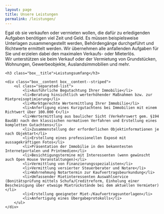 ```yaml
---
layout: page
title: Unsere Leistungen
permalink: /leistungen/
---
```


Egal ob sie verkaufen oder vermieten wollen, die dafür zu erledigenden Aufgaben benötigen viel Zeit und Geld. Es müssen beispielsweise Unterlagen zusammengestellt werden, Behördengänge durchgeführt und Richtwerte ermittelt werden. Wir übernehmen alle anfallenden Aufgaben für Sie und erzielen dabei den maximalen Verkaufs- oder Mieterlös.  
Wir unterstützen sie beim Verkauf oder der Vermietung von Grundstücken, Wohnungen, Gewerbeobjekte, Auslandsimmobilien und mehr.

<div class="medium-10 medium-push-1 box">

	<h3 class="box__title">Leistungsumfang</h3>

	<div class="box__content box__content--striped">
		<ul class="separated-list">
			<li>Ausführliche Begutachtung Ihrer Immobilie</li>
			<li>Beratung hinsichtlich werterhöhender Maßnahmen bzw. zur Mietpreisoptimierung</li>
			<li>Marktgerechte Wertermittlung Ihrer Immobilie</li>
			<li>Anfertigung eines Kurzgutachtens bei Immobilien mit einem Richtwert über 100.000 €</li>
			<li>Wertermittlung aus baulicher Sicht (Verkehrswert gem. §194 BauGB) nach den klassischen normativen Verfahren und Erstellung eines kompletten Gutachtens</li>
			<li>Zusammenstellung der erforderlichen Objektinformationen je nach Objektart</li>
			<li>Erstellung eines professionellen Exposé mit aussagekräftigen Fotos</li>
			<li>Präsentation der Immobilie in den bekanntesten Internetportalen und Printmedien</li>
			<li>Besichtigungstermine mit Interessenten (wenn gewünscht auch Open House Veranstaltungen)</li>
			<li>Vermittlung von Finanzierungsspezialisten</li>
			<li>Vermittlung versierter Steuerberater und Notare</li>
			<li>Wahrnehmung Notartermin zur Kaufvertragsbeurkundung</li>
			<li>Umfassender Mietinteressenten Auswahlservice (Bonitätsprüfung mittels Schufa/Creditreform, Einholung einer Bescheinigung über etwaige Mietrückstände bei dem aktuellen Vermieter)</li>
			<li>Erstellung geeigneter Miet-/Kaufvertragsunterlagen</li>
			<li>Anfertigung eines Übergabeprotokolls</li>
		</ul>
	</div>

</div>
